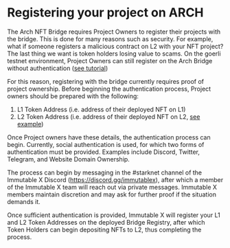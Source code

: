 # Registering your project on ARCH

The Arch NFT Bridge requires Project Owners to register their projects with the bridge. This is done for many reasons such as security. For example, what if someone registers a malicious contract on L2 with your NFT project? The last thing we want is token holders losing value to scams. On the goerli testnet environment, Project Owners can still register on the Arch Bridge without authentication ([see tutorial](https://youtu.be/MzmeVL0vZ0A))

For this reason, registering with the bridge currently requires proof of project ownership. Before beginning the authentication process, Project owners should be prepared with the following:

1. L1 Token Address (i.e. address of their deployed NFT on L1)
2. L2 Token Address (i.e. address of their deployed NFT on L2, [see example](https://github.com/rzmahmood/StarkNet-NFT-Template))

Once Project owners have these details, the authentication process can begin. Currently, social authentication is used, for which two forms of authentication must be provided. Examples include Discord, Twitter, Telegram, and Website Domain Ownership.

The process can begin by messaging in the #starknet channel of the Immutable X Discord (https://discord.gg/immutablex), after which a member of the Immutable X team will reach out via private messages. Immutable X members maintain discretion and may ask for further proof if the situation demands it.

Once sufficient authentication is provided, Immutable X will register your L1 and L2 Token Addresses on the deployed Bridge Registry, after which Token Holders can begin depositing NFTs to L2, thus completing the process.
